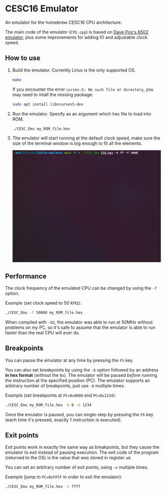 # CESC16 Emulator
An emulator for the homebrew CESC16 CPU architecture.

The main code of the emulator (`CPU.cpp`) is based on [Dave Poo's 6502 emulator](https://www.youtube.com/playlist?list=PLLwK93hM93Z13TRzPx9JqTIn33feefl37), plus some improvements for adding IO and adjustable clock speed.

## How to use
1. Build the emulator. Currently Linux is the only supported OS.
    ```sh
    make
    ```
    If you encounter the error `curses.h: No such file or directory`, you may need to intall the missing package:
    ```sh
    sudo apt install libncurses5-dev
    ```
    
2. Run the emulator. Specify as an argument which hex file to load into ROM.
    ```sh
    ./CESC_Emu my_ROM_file.hex
    ```
3. The emulator will start running at the default clock speed, make sure the size of the terminal window is big enough to fit all the elements.

    ![Demo](https://github.com/p-rivero/CESC16-emulator/blob/main/demo/demo.gif?raw=true)


## Performance
The clock frequency of the emulated CPU can be changed by using the `-f` option.

Example (set clock speed to 50 kHz):
```sh
./CESC_Emu -f 50000 my_ROM_file.hex
```

When compiled with `-O2`, the emulator was able to run at 50MHz without problems on my PC, so it's safe to assume that the emulator is able to run faster than the real CPU will ever do.

## Breakpoints
You can pause the emulator at any time by pressing the `F5` key.

You can also set breakpoints by using the `-b` option followed by an address **in hex format** (without the `0x`). The emulator will be paused *before* running the instruction at the specified position (PC).
The emulator supports an arbitrary number of breakpoints, just use `-b` multiple times.

Example (set breakpoints at `PC=0x0000` and `PC=0x1234`):
```sh
./CESC_Emu my_ROM_file.hex -b 0 -b 1234
```

Once the emulator is paused, you can single-step by pressing the `F6` key (each time it's pressed, exactly 1 instruction is executed).

## Exit points
Exit points work in exactly the same way as breakpoints, but they cause the emulator to exit instead of pausing execution. The exit code of the program (returned to the OS) is the value that was stored in register `a0`.

You can set an arbitrary number of exit points, using `-x` multiple times.

Example (jump to `PC=0xFFFF` in order to exit the emulator):
```sh
./CESC_Emu my_ROM_file.hex -x ffff
```
